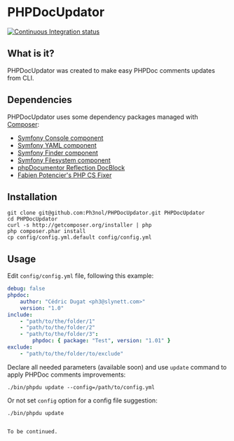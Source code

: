 # PHPDocUpdator

[![Continuous Integration status](https://secure.travis-ci.org/Ph3nol/PHPDocUpdator.png)](http://travis-ci.org/Ph3nol/PHPDocUpdator)

## What is it?

PHPDocUpdator was created to make easy PHPDoc comments updates from CLI.

## Dependencies

PHPDocUpdator uses some dependency packages managed with [Composer](http://getcomposer.org):

* [Symfony Console component](http://packagist.org/packages/symfony/console)
* [Symfony YAML component](http://packagist.org/packages/symfony/yaml)
* [Symfony Finder component](http://packagist.org/packages/symfony/finder)
* [Symfony Filesystem component](http://packagist.org/packages/symfony/filesystem)
* [phpDocumentor Reflection DocBlock](http://packagist.org/packages/phpdocumentor/reflection-docblock)
* [Fabien Potencier's PHP CS Fixer](http://packagist.org/packages/fabpot/php-cs-fixer)

## Installation

```
git clone git@github.com:Ph3nol/PHPDocUpdator.git PHPDocUpdator
cd PHPDocUpdator
curl -s http://getcomposer.org/installer | php
php composer.phar install
cp config/config.yml.default config/config.yml
```

## Usage

Edit `config/config.yml` file, following this example:

```yaml
debug: false
phpdoc:
    author: "Cédric Dugat <ph3@slynett.com>"
    version: "1.0"
include:
    - "path/to/the/folder/1"
    - "path/to/the/folder/2"
    - "path/to/the/folder/3":
        phpdoc: { package: "Test", version: "1.01" }
exclude:
    - "path/to/the/folder/to/exclude"
```

Declare all needed parameters (available soon) and use `update` command to apply PHPDoc comments improvements:

```shell
./bin/phpdu update --config=/path/to/config.yml
```

Or not set `config` option for a config file suggestion:

```shell
./bin/phpdu update
```

~~~

To be continued.
